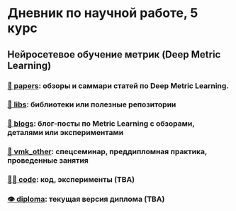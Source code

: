 # Дневник по научной работе, 5 курс
## Нейросетевое обучение метрик (Deep Metric Learning)

### [📄 papers](papers.md): обзоры и саммари статей по Deep Metric Learning.

### [💾 libs](libs.md): библиотеки или полезные репозитории

### [🎡 blogs](blogs.md): блог-посты по Metric Learning с обзорами, деталями или экспериментами

### [🗿 vmk_other](vmk_other): спецсеминар, преддипломная практика, проведенные занятия

### [🧑‍💻 code](code): код, эксперименты (TBA)

### [👁 diploma](diploma.pdf): текущая версия диплома (TBA)